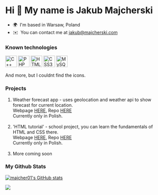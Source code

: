 Hi 👋 My name is Jakub Majcherski
=================================

* 🌍  I'm based in Warsaw, Poland
* ✉️  You can contact me at [jakub@majcherski.com](mailto:jakub@majcherski.com)

### Known technologies

<p align="left">
<a href="https://docs.microsoft.com/en-us/cpp/?view=msvc-170" target="_blank" rel="noreferrer"><img src="https://raw.githubusercontent.com/danielcranney/readme-generator/main/public/icons/skills/cplusplus-colored.svg" width="36" height="36" alt="C++" /></a>
<a href="https://www.php.net/" target="_blank" rel="noreferrer"><img src="https://raw.githubusercontent.com/danielcranney/readme-generator/main/public/icons/skills/php-colored.svg" width="36" height="36" alt="PHP" /></a>
<a href="https://developer.mozilla.org/en-US/docs/Glossary/HTML5" target="_blank" rel="noreferrer"><img src="https://raw.githubusercontent.com/danielcranney/readme-generator/main/public/icons/skills/html5-colored.svg" width="36" height="36" alt="HTML5" /></a>
<a href="https://www.w3.org/TR/CSS/#css" target="_blank" rel="noreferrer"><img src="https://raw.githubusercontent.com/danielcranney/readme-generator/main/public/icons/skills/css3-colored.svg" width="36" height="36" alt="CSS3" /></a>
<a href="https://www.mysql.com/" target="_blank" rel="noreferrer"><img src="https://raw.githubusercontent.com/danielcranney/readme-generator/main/public/icons/skills/mysql-colored.svg" width="36" height="36" alt="MySQL" /></a>
</p>

And more, but I couldnt find the icons.

### Projects
1. Weather forecast app - uses geolocation and weather api to show forecast for current location.<br>
    Webpage <a href="https://majcherski.com/pogoda">HERE</a>,  Repo <a href="https://github.com/majcher01/JS/tree/main/pogoda">HERE</a><br>
    Currently only in Polish.
    <br><br>
2. 'HTML tutorial' - school project, you can learn the fundamentals of HTML and CSS there.<br>
    Webpage <a href="https://tsi2021.pages.dev">HERE</a>,  Repo <a href="https://github.com/majcher01/tsi2021">HERE</a><br>
    Currently only in Polish.
    <br><br>
3. More coming soon
    


### My Github Stats


<a href="http://www.github.com/majcher01"><img src="https://github-readme-stats.vercel.app/api?username=majcher01&show_icons=true&hide=&count_private=true&title_color=0891b2&text_color=ffffff&icon_color=0891b2&bg_color=1c1917&hide_border=true&show_icons=true" alt="majcher01's GitHub stats" /></a>

<a href="http://www.github.com/majcher01"><img src="https://github-readme-streak-stats.herokuapp.com/?user=majcher01&stroke=ffffff&background=1c1917&ring=0891b2&fire=0891b2&currStreakNum=ffffff&currStreakLabel=0891b2&sideNums=ffffff&sideLabels=ffffff&dates=ffffff&hide_border=true" /></a>
